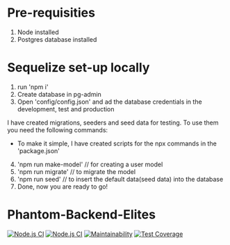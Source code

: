 
# Pre-requisities

1. Node installed
2. Postgres database installed

# Sequelize set-up locally

1. run 'npm i'
2. Create database in pg-admin
3. Open 'config/config.json' and ad the database credentials in the development, test and production

I have created migrations, seeders and seed data for testing. To use them you need the following commands:

- To make it simple, I have created scripts for the npx commands in the 'package.json'

4. 'npm run make-model' // for creating a user model
5. 'npm run migrate' // to migrate the model
6. 'npm run seed' // to insert the default data(seed data) into the database
7. Done, now you are ready to go!

# Phantom-Backend-Elites
[![Node.js CI](https://github.com/atlp-rwanda/Phantom-Backend-Elites/actions/workflows/node.js.yml/badge.svg)](https://github.com/atlp-rwanda/Phantom-Backend-Elites/actions/workflows/node.js.yml)
[![Node.js CI](https://github.com/atlp-rwanda/Phantom-Backend-Elites/actions/workflows/node.js.yml/badge.svg)](https://github.com/atlp-rwanda/Phantom-Backend-Elites/actions/workflows/node.js.yml) [![Maintainability](https://api.codeclimate.com/v1/badges/2b1340f723faa22a820e/maintainability)](https://codeclimate.com/github/atlp-rwanda/Phantom-Backend-Elites/maintainability) [![Test Coverage](https://api.codeclimate.com/v1/badges/2b1340f723faa22a820e/test_coverage)](https://codeclimate.com/github/atlp-rwanda/Phantom-Backend-Elites/test_coverage)

